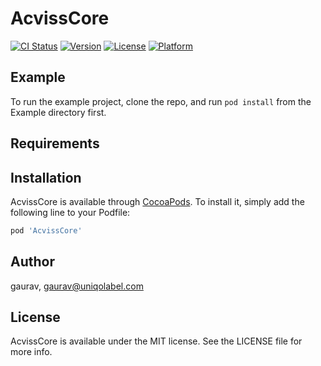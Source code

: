 # AcvissCore

[![CI Status](https://img.shields.io/travis/gaurav/AcvissCore.svg?style=flat)](https://travis-ci.org/gaurav/AcvissCore)
[![Version](https://img.shields.io/cocoapods/v/AcvissCore.svg?style=flat)](https://cocoapods.org/pods/AcvissCore)
[![License](https://img.shields.io/cocoapods/l/AcvissCore.svg?style=flat)](https://cocoapods.org/pods/AcvissCore)
[![Platform](https://img.shields.io/cocoapods/p/AcvissCore.svg?style=flat)](https://cocoapods.org/pods/AcvissCore)

## Example

To run the example project, clone the repo, and run `pod install` from the Example directory first.

## Requirements

## Installation

AcvissCore is available through [CocoaPods](https://cocoapods.org). To install
it, simply add the following line to your Podfile:

```ruby
pod 'AcvissCore'
```

## Author

gaurav, gaurav@uniqolabel.com

## License

AcvissCore is available under the MIT license. See the LICENSE file for more info.
